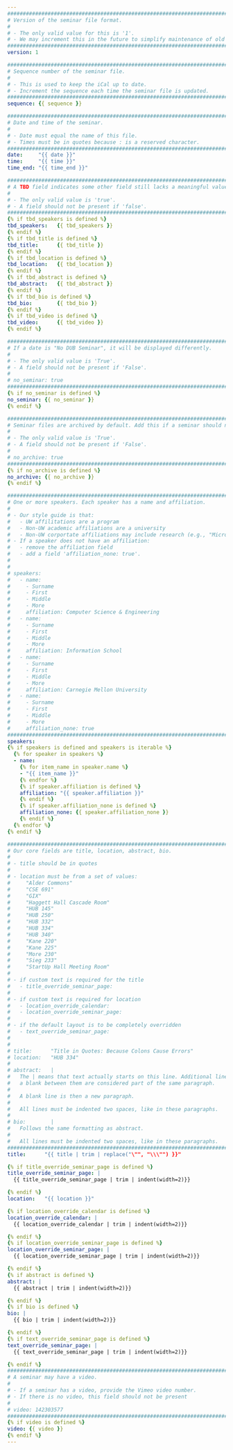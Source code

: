 ```yaml
---
################################################################################
# Version of the seminar file format.
#
# - The only valid value for this is '1'.
# - We may increment this in the future to simplify maintenance of old seminars.
################################################################################
version: 1

################################################################################
# Sequence number of the seminar file.
#
# - This is used to keep the iCal up to date.
# - Increment the sequence each time the seminar file is updated.
################################################################################
sequence: {{ sequence }}

################################################################################
# Date and time of the seminar.
#
# - Date must equal the name of this file.
# - Times must be in quotes because : is a reserved character.
################################################################################
date:     "{{ date }}"
time:     "{{ time }}"
time_end: "{{ time_end }}"

################################################################################
# A TBD field indicates some other field still lacks a meaningful value.
#
# - The only valid value is 'true'.
# - A field should not be present if 'false'.
################################################################################
{% if tbd_speakers is defined %}
tbd_speakers:   {{ tbd_speakers }}
{% endif %}
{% if tbd_title is defined %}
tbd_title:      {{ tbd_title }}
{% endif %}
{% if tbd_location is defined %}
tbd_location:   {{ tbd_location }}
{% endif %}
{% if tbd_abstract is defined %}
tbd_abstract:   {{ tbd_abstract }}
{% endif %}
{% if tbd_bio is defined %}
tbd_bio:        {{ tbd_bio }}
{% endif %}
{% if tbd_video is defined %}
tbd_video:      {{ tbd_video }}
{% endif %}

################################################################################
# If a date is "No DUB Seminar", it will be displayed differently.
#
# - The only valid value is 'True'.
# - A field should not be present if 'False'.
#
# no_seminar: true
################################################################################
{% if no_seminar is defined %}
no_seminar: {{ no_seminar }}
{% endif %}

################################################################################
# Seminar files are archived by default. Add this if a seminar should not be.
#
# - The only valid value is 'True'.
# - A field should not be present if 'False'.
#
# no_archive: true
################################################################################
{% if no_archive is defined %}
no_archive: {{ no_archive }}
{% endif %}

################################################################################
# One or more speakers. Each speaker has a name and affiliation.
#
# - Our style guide is that:
#   - UW affilitations are a program
#   - Non-UW academic affiliations are a university
#   - Non-UW corportate affiliations may include research (e.g., "Microsoft Research")
# - If a speaker does not have an affiliation:
#   - remove the affiliation field
#   - add a field 'affiliation_none: true'.
#
#
# speakers:
#   - name: 
#     - Surname
#     - First
#     - Middle
#     - More
#     affiliation: Computer Science & Engineering 
#   - name: 
#     - Surname
#     - First
#     - Middle
#     - More
#     affiliation: Information School 
#   - name: 
#     - Surname
#     - First
#     - Middle
#     - More
#     affiliation: Carnegie Mellon University 
#   - name:
#     - Surname
#     - First
#     - Middle
#     - More
#     affiliation_none: true
################################################################################
speakers:
{% if speakers is defined and speakers is iterable %}
  {% for speaker in speakers %}
  - name:
    {% for item_name in speaker.name %}
    - "{{ item_name }}"
    {% endfor %}
    {% if speaker.affiliation is defined %}
    affiliation: "{{ speaker.affiliation }}"
    {% endif %}
    {% if speaker.affiliation_none is defined %}
    affiliation_none: {{ speaker.affiliation_none }}
    {% endif %}
  {% endfor %}
{% endif %}

################################################################################
# Our core fields are title, location, abstract, bio.
#
# - title should be in quotes
#
# - location must be from a set of values:
#     "Alder Commons"
#     "CSE 691"
#     "GIX"
#     "Haggett Hall Cascade Room"
#     "HUB 145"
#     "HUB 250"
#     "HUB 332"
#     "HUB 334"
#     "HUB 340"
#     "Kane 220"
#     "Kane 225"
#     "More 230"
#     "Sieg 233"
#     "StartUp Hall Meeting Room"
#
# - if custom text is required for the title
#   - title_override_seminar_page:
#
# - if custom text is required for location
#   - location_override_calendar:
#   - location_override_seminar_page:
#
# - if the default layout is to be completely overridden
#   - text_override_seminar_page:
#
#
# title:      "Title in Quotes: Because Colons Cause Errors"
# location:   "HUB 334"
#
# abstract:   |
#   The | means that text actually starts on this line. Additional lines without
#   a blank between them are considered part of the same paragraph.
#
#   A blank line is then a new paragraph.
#
#   All lines must be indented two spaces, like in these paragraphs.
#
# bio:        |
#   Follows the same formatting as abstract.
#
#   All lines must be indented two spaces, like in these paragraphs.
################################################################################
title:      "{{ title | trim | replace("\"", "\\\"") }}"

{% if title_override_seminar_page is defined %}
title_override_seminar_page: |
  {{ title_override_seminar_page | trim | indent(width=2)}}

{% endif %}
location:   "{{ location }}"

{% if location_override_calendar is defined %}
location_override_calendar: |
  {{ location_override_calendar | trim | indent(width=2)}}

{% endif %}
{% if location_override_seminar_page is defined %}
location_override_seminar_page: |
  {{ location_override_seminar_page | trim | indent(width=2)}}

{% endif %}
{% if abstract is defined %}
abstract: |
  {{ abstract | trim | indent(width=2)}}

{% endif %}
{% if bio is defined %}
bio: |
  {{ bio | trim | indent(width=2)}}

{% endif %}
{% if text_override_seminar_page is defined %}
text_override_seminar_page: |
  {{ text_override_seminar_page | trim | indent(width=2)}}

{% endif %}
################################################################################
# A seminar may have a video.
#
# - If a seminar has a video, provide the Vimeo video number.
# - If there is no video, this field should not be present
#
# video: 142303577
################################################################################
{% if video is defined %}
video: {{ video }}
{% endif %}
---
```


